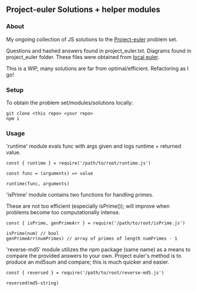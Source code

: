 ## Project-euler Solutions + helper modules

### About

My ongoing collection of JS solutions to the [Project-euler](https://projecteuler.net/) problem set. 

Questions and hashed answers found in project_euler.txt. Diagrams found in project_euler folder. These files were obtained from [local euler](http://kmkeen.com/local-euler/2008-07-16-07-33-00.html).

This is a WIP, many solutions are far from optimal/efficient. Refactoring as I go!

### Setup

To obtain the problem set/modules/solutions locally:

```
git clone <this repo> <your repo>
npm i
```
### Usage

'runtime' module evals func with args given and logs runtime + returned value.
```
const { runtime } = require('/path/to/root/runtime.js')

const func = (arguments) => value

runtime(func, arguments)
```

'isPrime' module contains two functions for handling primes.

These are not too efficient (especially isPrime()); will improve when problems become too computationally intense.
```
const { isPrime, genPrimeArr } = require('/path/to/root/isPrime.js')

isPrime(num) // bool
genPrimeArr(numPrimes) // array of primes of length numPrimes - 1
```

'reverse-md5' module utilizes the npm package (same name) as a means to compare the provided answers to your own.
Project euler's method is to produce an md5sum and compare; this is much quicker and easier.
```
const { reversed } = require('/path/to/root/reverse-md5.js')

reversed(md5-string)
```
